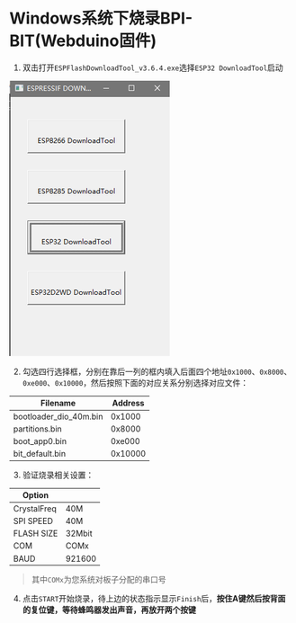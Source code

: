 # Windows系统下烧录BPI-BIT(Webduino固件)

1. 双击打开`ESPFlashDownloadTool_v3.6.4.exe`选择`ESP32 DownloadTool`启动

![Step 1](burning_webduino_firmware_step_1.png)

2. 勾选四行选择框，分别在靠后一列的框内填入后面四个地址`0x1000`、`0x8000`、`0xe000`、`0x10000`，然后按照下面的对应关系分别选择对应文件：

|       Filename         | Address |
| ---------------------- |---------|
| bootloader_dio_40m.bin | 0x1000  |
| partitions.bin         | 0x8000  |
| boot_app0.bin          | 0xe000  |
| bit_default.bin        | 0x10000 |

3. 验证烧录相关设置：

|    Option   |        |
|-------------|--------|
| CrystalFreq | 40M    |
| SPI SPEED   | 40M    |
| FLASH SIZE  | 32Mbit |
| COM         | COMx   |
| BAUD        | 921600 |
> 其中`COMx`为您系统对板子分配的串口号

4. 点击`START`开始烧录，待上边的状态指示显示`Finish`后，**按住A键然后按背面的复位键，等待蜂鸣器发出声音，再放开两个按键**
